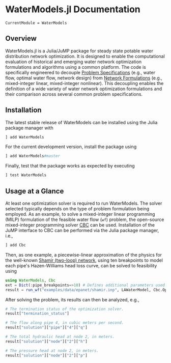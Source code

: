 # WaterModels.jl Documentation

```@meta
CurrentModule = WaterModels
```

## Overview
WaterModels.jl is a Julia/JuMP package for steady state potable water distribution network optimization.
It is designed to enable the computational evaluation of historical and emerging water network optimization formulations and algorithms using a common platform.
The code is specifically engineered to decouple [Problem Specifications](@ref) (e.g., water flow, optimal water flow, network design) from [Network Formulations](@ref) (e.g., mixed-integer linear, mixed-integer nonlinear).
This decoupling enables the definition of a wide variety of water network optimization formulations and their comparison across several common problem specifications.

## Installation
The latest stable release of WaterModels can be installed using the Julia package manager with
```julia
] add WaterModels
```

For the current development version, install the package using
```julia
] add WaterModels#master
```

Finally, test that the package works as expected by executing
```julia
] test WaterModels
```

## Usage at a Glance
At least one optimization solver is required to run WaterModels.
The solver selected typically depends on the type of problem formulation being employed.
As an example, to solve a mixed-integer linear programming (MILP) formulation of the feasible water flow (`wf`) problem, the open-source mixed-integer programming solver [CBC](https://github.com/coin-or/Cbc) can be used.
Installation of the JuMP interface to CBC can be performed via the Julia package manager, i.e.,

```julia
] add Cbc
```

Then, as one example, a piecewise-linear approximation of the physics for the well-known [Shamir (two-loop) network](https://github.com/lanl-ansi/WaterModels.jl/blob/master/examples/data/epanet/shamir.inp), using ten breakpoints to model each pipe's Hazen-Williams head loss curve, can be solved to feasibility using

```julia
using WaterModels, Cbc
ext = Dict(:pipe_breakpoints=>10) # Defines additional parameters used in model construction.
result = run_wf("examples/data/epanet/shamir.inp", LAWaterModel, Cbc.Optimizer; ext=ext)
```

After solving the problem, its results can then be analyzed, e.g.,
```julia
# The termination status of the optimization solver.
result["termination_status"]

# The flow along pipe 4, in cubic meters per second.
result["solution"]["pipe"]["4"]["q"]

# The total hydraulic head at node 2, in meters.
result["solution"]["node"]["2"]["h"]

# The pressure head at node 2, in meters.
result["solution"]["node"]["2"]["p"]
```
